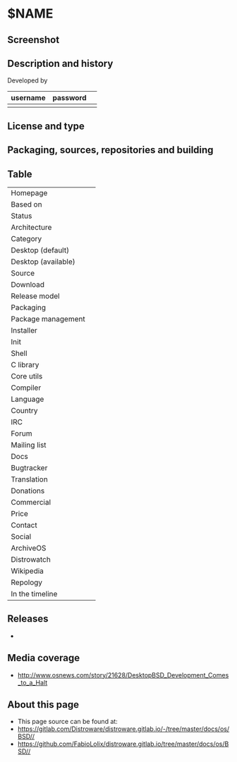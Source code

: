 # $NAME

## Screenshot


## Description and history



Developed by

| username | password |  |
|----------|----------|--|
|  |  |  |


## License and type




## Packaging, sources, repositories and building




## Table

|                       |  |
|-----------------------|--|
| Homepage              |  |
| Based on              |  |
| Status                |  |
| Architecture          |  |
| Category              |  |
| Desktop (default)     |  |
| Desktop (available)   |  |
| Source                |  |
| Download              |  |
| Release model         |  |
| Packaging             |  |
| Package management    |  |
| Installer             |  |
| Init                  |  |
| Shell                 |  |
| C library             |  |
| Core utils            |  |
| Compiler              |  |
| Language              |  |
| Country               |  |
| IRC                   |  |
| Forum                 |  |
| Mailing list          |  |
| Docs                  |  |
| Bugtracker            |  |
| Translation           |  |
| Donations             |  |
| Commercial            |  |
| Price                 |  |
| Contact               |  |
| Social                |  |
| ArchiveOS             |  |
| Distrowatch           |  |
| Wikipedia             |  |
| Repology              |  |
| In the timeline       |  |


## Releases

* 


## Media coverage

* <http://www.osnews.com/story/21628/DesktopBSD_Development_Comes_to_a_Halt>


## About this page

* This page source can be found at:
* <https://gitlab.com/Distroware/distroware.gitlab.io/-/tree/master/docs/os/BSD//>
* <https://github.com/FabioLolix/distroware.gitlab.io/tree/master/docs/os/BSD//>
